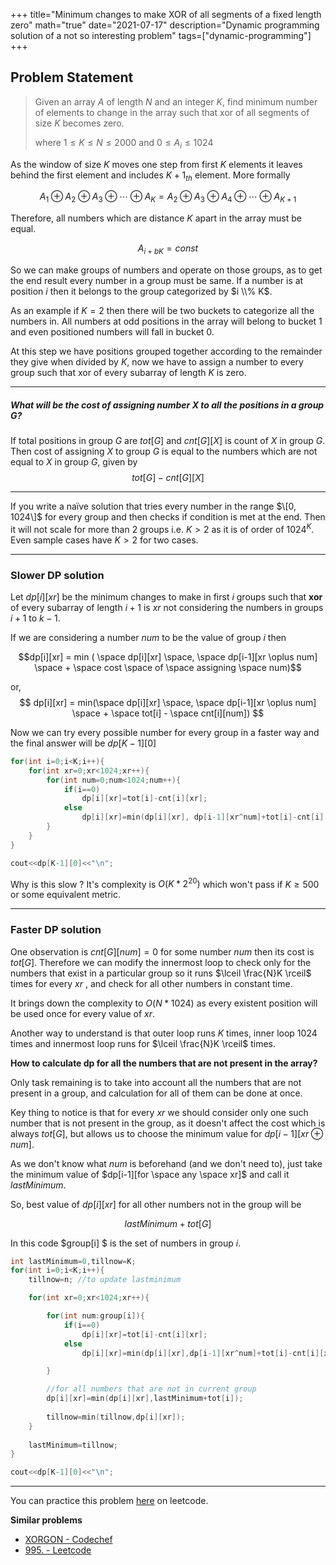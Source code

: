 +++
title="Minimum changes to make XOR of all segments of a fixed length zero"
math="true"
date="2021-07-17"
description="Dynamic programming solution of a not so interesting problem"
tags=["dynamic-programming"]
+++

## Problem Statement

> Given an array $A$ of length $N$ and an integer $K$, find minimum number of elements to change in the array such that xor of all segments of size $K$ becomes zero.
>
> where
> $1 \leq K \leq N \leq 2000$ and $0 \leq A_i \leq 1024$
>




As the window of size $K$ moves one step from first $K$ elements it leaves behind the first element and includes $K+1_{th}$ element. More formally

$$ A_1 \oplus A_2 \oplus A_3 \oplus \cdots \oplus A_K = A_2 \oplus A_3 \oplus A_4 \oplus \cdots \oplus A_{K+1}$$



Therefore, all numbers which are distance $K$ apart in the array must be equal.

$$ A_{i+bK} = const$$



So we can make groups of numbers and operate on those groups, as to get the end result every number in a group must be same. If a number is at position $i$ then it belongs to the group categorized by $i \\% K$. 

As an example if $K = 2$ then there will be two buckets to categorize all the numbers in. All numbers at odd positions in the array will belong to bucket $1$ and even positioned numbers will fall in bucket $0$.



At this step we have positions grouped together according to the remainder they give when divided by $K$, now we have to assign a number to every group such that xor of every subarray of length $K$ is zero.

---

##### What will be the cost of assigning number $X$ to all the positions in a group $G$?

If total positions in group $G$ are $tot[G]$ and $cnt[G][X]$ is count of $X$ in group $G$. Then cost of assigning $X$ to group $G$ is equal to the numbers which are not equal to $X$ in group $G$, given by
$$tot[G]-cnt[G][X]$$

---

If you write a naïve solution that tries every number in the range $\[0, 1024\]$ for every group and then checks if condition is met at the end. Then it will not scale for more than 2 groups i.e. $K>2$ as it is of order of $1024^K$. Even sample cases have $K>2$ for two cases.

---

### Slower DP solution

Let $dp[i][xr]$ be the minimum changes to make in first $i$ groups such that __xor__ of every subarray of length $i+1$ is $xr$ not considering the numbers in groups $i+1$ to $k-1$.


If we are considering a number $num$ to be the value of group $i$ then

$$dp[i][xr] = min ( \space dp[i][xr] \space, \space dp[i-1][xr \oplus num] \space + \space cost \space of \space assigning \space num)$$

or, $$ dp[i][xr] = min(\space dp[i][xr] \space, \space dp[i-1][xr \oplus num] \space + \space tot[i] - \space cnt[i][num]) $$


Now we can try every possible number for every group in a faster way and the final answer will be $dp[K-1][0]$


```cpp
for(int i=0;i<K;i++){
	for(int xr=0;xr<1024;xr++){
		for(int num=0;num<1024;num++){
			if(i==0)
				dp[i][xr]=tot[i]-cnt[i][xr];
			else
				dp[i][xr]=min(dp[i][xr], dp[i-1][xr^num]+tot[i]-cnt[i][num]);
		}
	}
}

cout<<dp[K-1][0]<<"\n";
```

Why is this slow ? It's complexity is $O(K*2^{20})$ which won't pass if $K \geq 500$ or some equivalent metric. 


---

### Faster DP solution

One observation is $cnt[G][num] = 0$ for some number $num$ then its cost is $tot[G]$. Therefore we can modify the innermost loop to check only for the numbers that exist in a particular group so it runs $\lceil \frac{N}K \rceil$ times for every $xr$ , and check for all other numbers in constant time. 

It brings down the complexity to $O(N*1024)$ as every existent position will be used once for every value of $xr$.

Another way to understand is that outer loop runs $K$ times, inner loop $1024$ times and innermost loop runs for $\lceil \frac{N}K \rceil$ times.


__How to calculate dp for all the numbers that are not present in the array?__

Only task remaining is to take into account all the numbers that are not present in a group, and calculation for all of them can be done at once. 

Key thing to notice is that for every $xr$ we should consider only one such number that is not present in the group, as it doesn't affect the cost which is always $tot[G]$, but allows us to choose the minimum value for $dp[i-1][xr \oplus num]$. 

As we don't know what $num$ is beforehand (and we don't need to), just take the minimum value of $dp[i-1][for \space any \space xr]$ and call it $lastMinimum$.

So, best value of $dp[i][xr]$ for all other numbers not in the group will be

$$lastMinimum + tot[G]$$


In this code $group[i] $ is the set of numbers in group $i$.
```cpp
int lastMinimum=0,tillnow=K;
for(int i=0;i<K;i++){
	tillnow=n; //to update lastminimum

	for(int xr=0;xr<1024;xr++){

		for(int num:group[i]){
			if(i==0)
				dp[i][xr]=tot[i]-cnt[i][xr];
			else
				dp[i][xr]=min(dp[i][xr],dp[i-1][xr^num]+tot[i]-cnt[i][xr]);

		}

		//for all numbers that are not in current group
		dp[i][xr]=min(dp[i][xr],lastMinimum+tot[i]);
		
		tillnow=min(tillnow,dp[i][xr]);
	}
	
	lastMinimum=tillnow;
}

cout<<dp[K-1][0]<<"\n";
```

---

You can practice this problem [here](https://leetcode.com/problems/make-the-xor-of-all-segments-equal-to-zero/) on leetcode.

__Similar problems__
- [XORGON - Codechef](https://www.codechef.com/AGPR2020/problems/ALPR2005)
- [995. - Leetcode](https://leetcode.com/problems/minimum-number-of-k-consecutive-bit-flips/)



















































